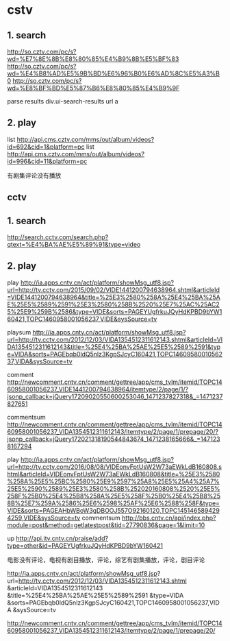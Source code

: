 # cstv

## 1. search
http://so.cztv.com/pc/s?wd=%E7%8E%8B%E8%80%85%E4%B9%8B%E5%BF%83
http://so.cztv.com/pc/s?wd=%E4%B8%AD%E5%9B%BD%E6%96%B0%E6%AD%8C%E5%A3%B0
http://so.cztv.com/pc/s?wd=%E8%BF%BD%E5%87%B6%E8%80%85%E4%B9%9F

parse
results     div.ui-search-results
url         a
## 2. play

list        http://api.cms.cztv.com/mms/out/album/videos?id=692&cid=1&platform=pc
list        http://api.cms.cztv.com/mms/out/album/videos?id=996&cid=11&platform=pc

有剧集评论没有播放


## cctv

## 1. search
http://search.cctv.com/search.php?qtext=%E4%BA%AE%E5%89%91&type=video

## 2. play

play         http://ia.apps.cntv.cn/act/platform/showMsg_utf8.jsp?url=http://tv.cctv.com/2015/09/02/VIDE1441200794638964.shtml&articleId=VIDE1441200794638964&title=%25E3%2580%258A%25E4%25BA%25AE%25E5%2589%2591%25E3%2580%258B%2520%25E7%25AC%25AC25%25E9%259B%2586&type=VIDE&sorts=PAGEYUgfrkuJQyHdKPBD9bYW160421,TOPC1460958001056237,VIDE&sysSource=tv

playsum     http://ia.apps.cntv.cn/act/platform/showMsg_utf8.jsp?url=http://tv.cctv.com/2012/12/03/VIDA1354512311612143.shtml&articleId=VIDA1354512311612143&title=%25E4%25BA%25AE%25E5%2589%2591&type=VIDA&sorts=PAGEbqb0ldQ5nlz3KgpSJcyC160421,TOPC1460958001056237,VIDA&sysSource=tv

comment     http://newcomment.cntv.cn/comment/gettree/app/cms_tvlm/itemid/TOPC1460958001056237_VIDE1441200794638964/itemtype/2/page/1/?jsonp_callback=jQuery17209020550600253046_1471237827318&_=1471237827651

commentsum  http://newcomment.cntv.cn/comment/gettree/app/cms_tvlm/itemid/TOPC1460958001056237_VIDA1354512311612143/itemtype/2/page/1/prepage/20/?jsonp_callback=jQuery172021318190544843674_1471238165666&_=1471238167294

play        http://ia.apps.cntv.cn/act/platform/showMsg_utf8.jsp?url=http://tv.cctv.com/2016/08/08/VIDEonvFptUsW2W73aEWkLdB160808.shtml&articleId=VIDEonvFptUsW2W73aEWkLdB160808&title=%25E3%2580%258A%25E5%25BC%2580%25E9%2597%25A8%25E5%25A4%25A7%25E5%2590%2589%25E3%2580%258B%252020160808%2520%25E5%258F%25B0%25E4%25B8%258A%25E5%258F%25B0%25E4%25B8%258B%25E7%259A%2586%25E6%2598%25AF%25E6%2588%258F&type=VIDE&sorts=PAGEAHbWBoW3gDBOOJ557O92160120,TOPC1451465894294259,VIDE&sysSource=tv
commentsum  http://bbs.cntv.cn/api/index.php?module=post&method=getlatestpost&tid=27790836&page=1&limit=10

up          http://api.itv.cntv.cn/praise/add?type=other&id=PAGEYUgfrkuJQyHdKPBD9bYW160421

电影没有评论，电视有剧目播放，评论，综艺有剧集播放，评论，剧目评论


http://ia.apps.cntv.cn/act/platform/showMsg_utf8.jsp?
url=http://tv.cctv.com/2012/12/03/VIDA1354512311612143.shtml
&articleId=VIDA1354512311612143
&title=%25E4%25BA%25AE%25E5%2589%2591
&type=VIDA
&sorts=PAGEbqb0ldQ5nlz3KgpSJcyC160421,TOPC1460958001056237,VIDA
&sysSource=tv

http://newcomment.cntv.cn/comment/gettree/app/cms_tvlm/itemid/TOPC1460958001056237_VIDA1354512311612143/itemtype/2/page/1/prepage/20/